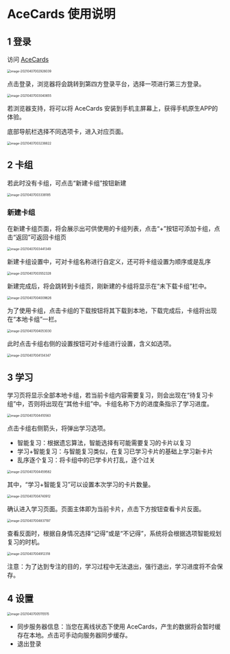 # AceCards 使用说明

## 1 登录

访问 [AceCards](https://acecards.yzzx.org:444/#/) 

<img src="guide.assets/image-20210407002926039.png" alt="image-20210407002926039" style="zoom: 50%;" />

点击登录，浏览器将会跳转到第四方登录平台，选择一项进行第三方登录。

<img src="guide.assets/image-20210407003040655.png" alt="image-20210407003040655" style="zoom:50%;" />

若浏览器支持，将可以将 AceCards 安装到手机主屏幕上，获得手机原生APP的体验。

底部导航栏选择不同选项卡，进入对应页面。

<img src="guide.assets/image-20210407003238822.png" alt="image-20210407003238822" style="zoom:50%;" />

## 2 卡组

若此时没有卡组，可点击“新建卡组”按钮新建

<img src="guide.assets/image-20210407003338185.png" alt="image-20210407003338185" style="zoom:50%;" />

### 新建卡组

在新建卡组页面，将会展示出可供使用的卡组列表，点击“+”按钮可添加卡组，点击“返回”可返回卡组页

<img src="guide.assets/image-20210407003441349.png" alt="image-20210407003441349" style="zoom:50%;" />

新建卡组设置中，可对卡组名称进行自定义，还可将卡组设置为顺序或是乱序

<img src="guide.assets/image-20210407003552328.png" alt="image-20210407003552328" style="zoom:50%;" />

新建完成后，将会跳转到卡组页，刚新建的卡组将显示在“未下载卡组”栏中。

<img src="guide.assets/image-20210407004009626.png" alt="image-20210407004009626" style="zoom:50%;" />

为了使用卡组，点击卡组的下载按钮将其下载到本地，下载完成后，卡组将出现在“本地卡组”一栏。

<img src="guide.assets/image-20210407004053030.png" alt="image-20210407004053030" style="zoom:50%;" />

此时点击卡组右侧的设置按钮可对卡组进行设置，含义如选项。

<img src="guide.assets/image-20210407004134347.png" alt="image-20210407004134347" style="zoom:50%;" />

## 3 学习

学习页将显示全部本地卡组，若当前卡组内容需要复习，则会出现在“待复习卡组”中，否则将出现在“其他卡组”中。卡组名称下方的进度条指示了学习进度。

<img src="guide.assets/image-20210407004410563.png" alt="image-20210407004410563" style="zoom:50%;" />

点击卡组右侧箭头，将弹出学习选项。

- 智能复习：根据遗忘算法，智能选择有可能需要复习的卡片以复习
- 学习+智能复习：与智能复习类似，在复习已学习卡片的基础上学习新卡片
- 乱序逐个复习：将卡组中的已学卡片打乱，逐个过关

<img src="guide.assets/image-20210407004459582.png" alt="image-20210407004459582" style="zoom:50%;" />

其中，“学习+智能复习”可以设置本次学习的卡片数量。

<img src="guide.assets/image-20210407004740912.png" alt="image-20210407004740912" style="zoom:50%;" />

确认进入学习页面。页面主体即为当前卡片，点击下方按钮查看卡片反面。

<img src="guide.assets/image-20210407004837197.png" alt="image-20210407004837197" style="zoom:50%;" />

查看反面时，根据自身情况选择“记得”或是“不记得”，系统将会根据选项智能规划复习的时机。

<img src="guide.assets/image-20210407004912318.png" alt="image-20210407004912318" style="zoom:50%;" />

注意：为了达到专注的目的，学习过程中无法退出，强行退出，学习进度将不会保存。

## 4 设置

<img src="guide.assets/image-20210407005115515.png" alt="image-20210407005115515" style="zoom:50%;" />

- 同步服务器信息：当您在离线状态下使用 AceCards，产生的数据将会暂时缓存在本地。点击可手动向服务器同步缓存。
- 退出登录